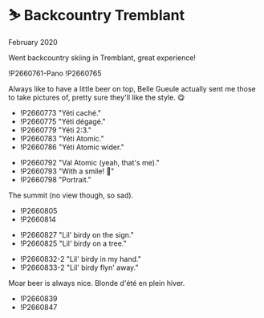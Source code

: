 # ⛷ Backcountry Tremblant
February 2020

Went backcountry skiing in Tremblant, great experience!

!P2660761-Pano
!P2660765

Always like to have a little beer on top, Belle Gueule actually sent me
those to take pictures of, pretty sure they'll like the style. 😋


<div class="slide">

* !P2660773 "Yéti caché."
* !P2660775 "Yéti dégagé."
* !P2660779 "Yéti 2:3."
* !P2660783 "Yéti Atomic."
* !P2660786 "Yéti Atomic wider."

</div>

<div class="slide">

* !P2660792 "Val Atomic (yeah, that's me)."
* !P2660793 "With a smile! 😬"
* !P2660798 "Portrait."

</div>

The summit (no view though, so sad).

<div class="slide">

* !P2660805
* !P2660814

</div>

<div class="slide">

* !P2660827 "Lil' birdy on the sign."
* !P2660825 "Lil' birdy on a tree."

</div>

<div class="slide">

* !P2660832-2 "Lil' birdy in my hand."
* !P2660833-2 "Lil' birdy flyn' away."

</div>

Moar beer is always nice. Blonde d'été en plein hiver.

<div class="slide">

* !P2660839
* !P2660847

</div>
